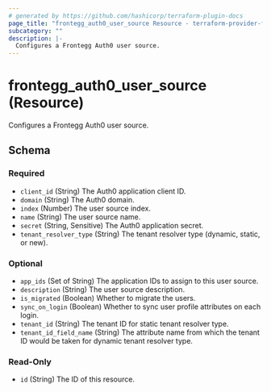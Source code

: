 ```yaml
---
# generated by https://github.com/hashicorp/terraform-plugin-docs
page_title: "frontegg_auth0_user_source Resource - terraform-provider-frontegg"
subcategory: ""
description: |-
  Configures a Frontegg Auth0 user source.
---
```


# frontegg_auth0_user_source (Resource)

Configures a Frontegg Auth0 user source.

<!-- schema generated by tfplugindocs -->
## Schema

### Required

- `client_id` (String) The Auth0 application client ID.
- `domain` (String) The Auth0 domain.
- `index` (Number) The user source index.
- `name` (String) The user source name.
- `secret` (String, Sensitive) The Auth0 application secret.
- `tenant_resolver_type` (String) The tenant resolver type (dynamic, static, or new).

### Optional

- `app_ids` (Set of String) The application IDs to assign to this user source.
- `description` (String) The user source description.
- `is_migrated` (Boolean) Whether to migrate the users.
- `sync_on_login` (Boolean) Whether to sync user profile attributes on each login.
- `tenant_id` (String) The tenant ID for static tenant resolver type.
- `tenant_id_field_name` (String) The attribute name from which the tenant ID would be taken for dynamic tenant resolver type.

### Read-Only

- `id` (String) The ID of this resource.
